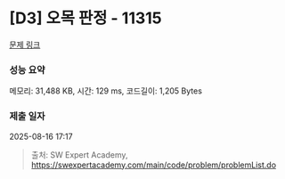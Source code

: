 # [D3] 오목 판정 - 11315 

[문제 링크](https://swexpertacademy.com/main/code/problem/problemDetail.do?contestProbId=AXaSUPYqPYMDFASQ) 

### 성능 요약

메모리: 31,488 KB, 시간: 129 ms, 코드길이: 1,205 Bytes

### 제출 일자

2025-08-16 17:17



> 출처: SW Expert Academy, https://swexpertacademy.com/main/code/problem/problemList.do